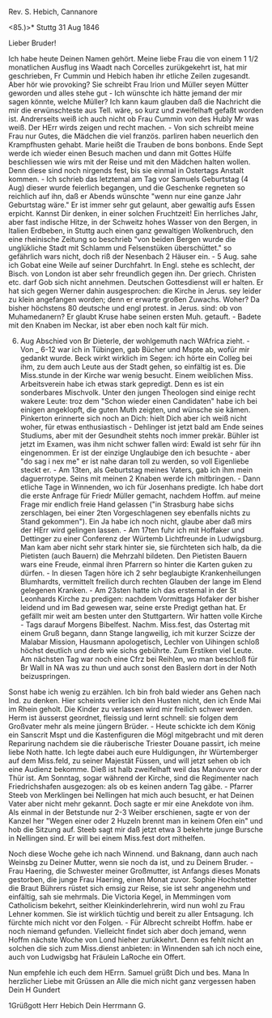 Rev. S. Hebich, Cannanore

<85.)>* Stuttg 31 Aug 1846

Lieber Bruder!

Ich habe heute Deinen Namen gehört. Meine liebe Frau die von einem 1 1/2 monatlichen Ausflug ins Waadt nach Corcelles zurükgekehrt ist, hat mir geschrieben, Fr Cummin und Hebich haben ihr etliche Zeilen zugesandt. Aber hör wie provoking? Sie schreibt Frau Irion und Müller seyen Mütter geworden und alles stehe gut - Ich wünschte ich hätte jemand der mir sagen könnte, welche Müller? Ich kann kaum glauben daß die Nachricht die mir die erwünschteste aus Tell. wäre, so kurz und zweifelhaft gefaßt worden ist. Andrerseits weiß ich auch nicht ob Frau Cummin von des Hubly Mr was weiß. Der HErr wirds zeigen und recht machen. - Von sich schreibt meine Frau nur Gutes, die Mädchen die viel französ. parliren haben neuerlich den Krampfhusten gehabt. Marie heißt die Trauben de bons bonbons. Ende Sept werde ich wieder einen Besuch machen und dann mit Gottes Hülfe beschliessen wie wirs mit der Reise und mit den Mädchen halten wollen. Denn diese sind noch nirgends fest, bis sie einmal in Ostertags Anstalt kommen. - Ich schrieb das letztemal am Tag vor Samuels Geburtstag (4 Aug) dieser wurde feierlich begangen, und die Geschenke regneten so reichlich auf ihn, daß er Abends wünschte "wenn nur eine ganze Jahr Geburtstag wäre." Er ist immer sehr gut gelaunt, aber gewaltig aufs Essen erpicht. Kannst Dir denken, in einer solchen Fruchtzeit! Ein herrliches Jahr, aber fast indische Hitze, in der Schweitz hohes Wasser von den Bergen, in Italien Erdbeben, in Stuttg auch einen ganz gewaltigen Wolkenbruch, den eine rheinische Zeitung so beschrieb "von beiden Bergen wurde die unglükliche Stadt mit Schlamm und Felsenstüken überschüttet." so gefährlich wars nicht, doch riß der Nesenbach 2 Häuser ein. - 5 Aug. sahe ich Gobat eine Weile auf seiner Durchfahrt. In Engl. stehe es schlecht, der Bisch. von London ist aber sehr freundlich gegen ihn. Der griech. Christen etc. darf Gob sich nicht annehmen. Deutschen Gottesdienst will er halten. Er hat sich gegen Werner dahin ausgesprochen: die Kirche in Jerus. sey leider zu klein angefangen worden; denn er erwarte großen Zuwachs. Woher? Da bisher höchstens 80 deutsche und engl protest. in Jerus. sind: ob von Muhamedanern? Er glaubt Kruse habe seinen ersten Muh. getauft. - Badete mit den Knaben im Neckar, ist aber eben noch kalt für mich.

6. Aug Abschied von Br Dieterle, der wohlgemuth nach WAfrica zieht. - Von _ 6-12 war ich in Tübingen, gab Bücher und Mspte ab, wofür mir gedankt wurde. Beck wirkt wirklich im Segen: ich hörte ein Colleg bei ihm, zu dem auch Leute aus der Stadt gehen, so einfältig ist es. Die Miss.stunde in der Kirche war wenig besucht. Einem weiblichen Miss. Arbeitsverein habe ich etwas stark gepredigt. Denn es ist ein sonderbares Mischvolk. Unter den jungen Theologen sind einige recht wakere Leute: troz dem "Schon wieder einen Candidaten" habe ich bei einigen angeklopft, die guten Muth zeigten, und wünsche sie kämen. Pinkerton erinnerte sich noch an Dich: hielt Dich aber ich weiß nicht woher, für etwas enthusiastisch - Dehlinger ist jetzt bald am Ende seines Studiums, aber mit der Gesundheit stehts noch immer prekär. Bühler ist jetzt im Examen, was ihm nicht schwer fallen wird: Ewald ist sehr für ihn eingenommen. Er ist der einzige Unglaubige den ich besuchte - aber "do sag i nex me" er ist nahe daran toll zu werden, so voll Eigenliebe steckt er. - Am 13ten, als Geburtstag meines Vaters, gab ich ihm mein daguerrotype. Seins mit meinen 2 Knaben werde ich mitbringen. - Dann etliche Tage in Winnenden, wo ich für Josenhans predigte. Ich habe dort die erste Anfrage für Friedr Müller gemacht, nachdem Hoffm. auf meine Frage mir endlich freie Hand gelassen ("in Strasburg habe sichs zerschlagen, bei einer 2ten Vorgeschlagenen sey ebenfalls nichts zu Stand gekommen"). Ein Ja habe ich noch nicht, glaube aber daß mirs der HErr wird gelingen lassen. - Am 17ten fuhr ich mit Hoffaker und Dettinger zu einer Conferenz der Würtemb Lichtfreunde in Ludwigsburg. Man kam aber nicht sehr stark hinter sie, sie fürchteten sich halb, da die Pietisten (auch Bauern) die Mehrzahl bildeten. Den Pietisten Bauern wars eine Freude, einmal ihren Pfarrern so hinter die Karten guken zu dürfen. - In diesen Tagen höre ich 2 sehr beglaubigte Krankenheilungen Blumhardts, vermittelt freilich durch rechten Glauben der lange im Elend gelegenen Kranken. - Am 23sten hatte ich das erstemal in der St Leonhards Kirche zu predigen: nachdem Vormittags Hofaker der bisher leidend und im Bad gewesen war, seine erste Predigt gethan hat. Er gefällt mir weit am besten unter den Stuttgartern. Wir hatten volle Kirche - Tags darauf Morgens Bibelfest. Nachm. Miss.fest, das Ostertag mit einem Gruß begann, dann Stange langweilig, ich mit kurzer Scizze der Malabar Mission, Hausmann apologetisch, Lechler von Uihingen schloß höchst deutlich und derb wie sichs gebührte. Zum Erstiken viel Leute. Am nächsten Tag war noch eine Cfrz bei Reihlen, wo man beschloß für Br Wall in NA was zu thun und auch sonst den Baslern dort in der Noth beizuspringen.

Sonst habe ich wenig zu erzählen. Ich bin froh bald wieder ans Gehen nach Ind. zu denken. Hier scheints verlier ich den Husten nicht, den ich Ende Mai im Rhein geholt. Die Kinder zu verlassen wird mir freilich schwer werden. Herm ist äusserst geordnet, fleissig und lernt schnell: sie folgen dem Großvater mehr als meine jüngern Brüder. - Heute schickte ich dem König ein Sanscrit Mspt und die Kastenfiguren die Mögl mitgebracht und mit deren Reparirung nachdem sie die räuberische Triester Douane passirt, ich meine liebe Noth hatte. Ich legte dabei auch eure Huldigungen, ihr Würtemberger auf dem Miss.feld, zu seiner Majestät Füssen, und will jetzt sehen ob ich eine Audienz bekomme. Dieß ist halb zweifelhaft weil das Manöuvre vor der Thür ist. Am Sonntag, sogar während der Kirche, sind die Regimenter nach Friedrichshafen ausgezogen: als ob es keinen andern Tag gäbe. - Pfarrer Steeb von Merklingen bei Nellingen hat mich auch besucht, er hat Deinen Vater aber nicht mehr gekannt. Doch sagte er mir eine Anekdote von ihm. Als einmal in der Betstunde nur 2-3 Weiber erschienen, sagte er von der Kanzel her "Wegen einer oder 2 Huzeln brennt man in keinem Ofen ein" und hob die Sitzung auf. Steeb sagt mir daß jetzt etwa 3 bekehrte junge Bursche in Nellingen sind. Er will bei einem Miss.fest dort mithelfen.

Noch diese Woche gehe ich nach Winnend. und Baknang, dann auch nach Weinsbg zu Deiner Mutter, wenn sie noch da ist, und zu Deinem Bruder. - Frau Haering, die Schwester meiner Großmutter, ist Anfangs dieses Monats gestorben, die junge Frau Haering, einen Monat zuvor. Sophie Hochstetter die Braut Bührers rüstet sich emsig zur Reise, sie ist sehr angenehm und einfältig, sah sie mehrmals. Die Victoria Kegel, in Memmingen vom Catholicism bekehrt, seither Kleinkinderlehrerin, wird nun wohl zu Frau Lehner kommen. Sie ist wirklich tüchtig und bereit zu aller Entsagung. Ich fürchte mich nicht vor den Folgen. - Für Albrecht schreibt Hoffm. habe er noch niemand gefunden. Vielleicht findet sich aber doch jemand, wenn Hoffm nächste Woche von Lond hieher zurükkehrt. Denn es fehlt nicht an solchen die sich zum Miss.dienst anbieten: in Winnenden sah ich noch eine, auch von Ludwigsbg hat Fräulein LaRoche ein Offert.

Nun empfehle ich euch dem HErrn. Samuel grüßt Dich und bes. Mana 
In herzlicher Liebe mit Grüssen an Alle die mich nicht ganz vergessen haben  Dein H Gundert

1Grüßgott Herr Hebich Dein Herrmann G.
